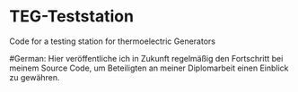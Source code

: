# TEG-Teststation
Code for a testing station for thermoelectric Generators

#German:
Hier veröffentliche ich in Zukunft regelmäßig den Fortschritt bei meinem Source Code, um Beteiligten an meiner Diplomarbeit einen Einblick zu gewähren.
